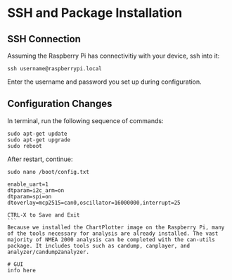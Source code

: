 # SSH and Package Installation
## SSH Connection
Assuming the Raspberry Pi has connectivitiy with your device, ssh into it:
```
ssh username@raspberrypi.local
```
Enter the username and password you set up during configuration.

## Configuration Changes
In terminal, run the following sequence of commands:
```
sudo apt-get update
sudo apt-get upgrade
sudo reboot
```
After restart, continue:
````
sudo nano /boot/config.txt

enable_uart=1
dtparam=i2c_arm=on
dtparam=spi=on
dtoverlay=mcp2515=can0,oscillator=16000000,interrupt=25

CTRL-X to Save and Exit
```
Because we installed the ChartPlotter image on the Raspberry Pi, many of the tools necessary for analysis are already installed. The vast majority of NMEA 2000 analysis can be completed with the can-utils package. It includes tools such as candump, canplayer, and analyzer/candump2analyzer.

# GUI
info here

